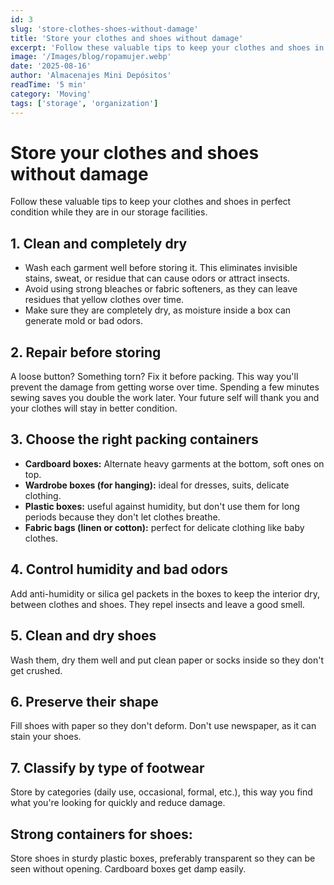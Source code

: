 ```yaml
---
id: 3
slug: 'store-clothes-shoes-without-damage'
title: 'Store your clothes and shoes without damage'
excerpt: 'Follow these valuable tips to keep your clothes and shoes in perfect condition while they are in our storage facilities.'
image: '/Images/blog/ropamujer.webp'
date: '2025-08-16'
author: 'Almacenajes Mini Depósitos'
readTime: '5 min'
category: 'Moving'
tags: ['storage', 'organization']
---
```


# Store your clothes and shoes without damage

Follow these valuable tips to keep your clothes and shoes in perfect condition while they are in our storage facilities.

## 1. Clean and completely dry

- Wash each garment well before storing it. This eliminates invisible stains, sweat, or residue that can cause odors or attract insects.
- Avoid using strong bleaches or fabric softeners, as they can leave residues that yellow clothes over time.
- Make sure they are completely dry, as moisture inside a box can generate mold or bad odors.

## 2. Repair before storing

A loose button? Something torn? Fix it before packing. This way you'll prevent the damage from getting worse over time. Spending a few minutes sewing saves you double the work later. Your future self will thank you and your clothes will stay in better condition.

## 3. Choose the right packing containers

- **Cardboard boxes:** Alternate heavy garments at the bottom, soft ones on top.
- **Wardrobe boxes (for hanging):** ideal for dresses, suits, delicate clothing.
- **Plastic boxes:** useful against humidity, but don't use them for long periods because they don't let clothes breathe.
- **Fabric bags (linen or cotton):** perfect for delicate clothing like baby clothes.

## 4. Control humidity and bad odors

Add anti-humidity or silica gel packets in the boxes to keep the interior dry, between clothes and shoes. They repel insects and leave a good smell.

## 5. Clean and dry shoes

Wash them, dry them well and put clean paper or socks inside so they don't get crushed.

## 6. Preserve their shape

Fill shoes with paper so they don't deform. Don't use newspaper, as it can stain your shoes.

## 7. Classify by type of footwear

Store by categories (daily use, occasional, formal, etc.), this way you find what you're looking for quickly and reduce damage.

## Strong containers for shoes:

Store shoes in sturdy plastic boxes, preferably transparent so they can be seen without opening. Cardboard boxes get damp easily.
